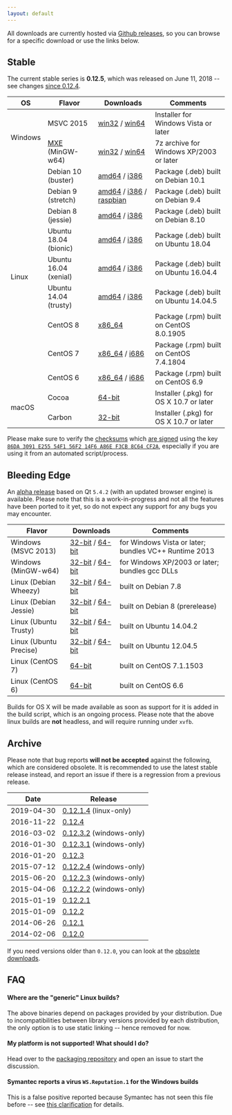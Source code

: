 ```yaml
---
layout: default
---
```


All downloads are currently hosted via [Github releases](https://downloads.wkhtmltopdf.org), so you can browse for a specific download or use the links below.

## Stable

The current stable series is **0.12.5**, which was released on June 11, 2018 -- see changes [since 0.12.4](https://downloads.wkhtmltopdf.org/0.12/0.12.5/).

<table>
    <thead>
        <tr>
            <th>OS</th>
            <th>Flavor</th>
            <th>Downloads</th>
            <th>Comments</th>
        </tr>
    </thead>
    <tbody>
        <tr>
            <td rowspan="2">Windows</td>
            <td>MSVC 2015</td>
            <td>
                <a href="https://downloads.wkhtmltopdf.org/0.12/0.12.5/wkhtmltox-0.12.5-1.msvc2015-win32.exe">win32</a>
                /
                <a href="https://downloads.wkhtmltopdf.org/0.12/0.12.5/wkhtmltox-0.12.5-1.msvc2015-win64.exe">win64</a>
            </td>
            <td>Installer for Windows Vista or later</td>
        </tr>
        <tr>
            <td><a href="http://mxe.cc">MXE</a> (MinGW-w64)</td>
            <td>
                <a href="https://downloads.wkhtmltopdf.org/0.12/0.12.5/wkhtmltox-0.12.5-1.mxe-cross-win32.7z">win32</a>
                /
                <a href="https://downloads.wkhtmltopdf.org/0.12/0.12.5/wkhtmltox-0.12.5-1.mxe-cross-win64.7z">win64</a>
            </td>
            <td>7z archive for Windows XP/2003 or later</td>
        </tr>
        <tr>
            <td rowspan="9">Linux</td>
            <td>Debian 10 (buster)</td>
            <td>
                <a href="https://downloads.wkhtmltopdf.org/0.12/0.12.5/wkhtmltox_0.12.5-1.buster_amd64.deb">amd64</a>
                /
                <a href="https://downloads.wkhtmltopdf.org/0.12/0.12.5/wkhtmltox_0.12.5-1.buster_i386.deb">i386</a>
            </td>
            <td>Package (.deb) built on Debian 10.1</td>
        </tr>
        <tr>
            <td>Debian 9 (stretch)</td>
            <td>
                <a href="https://downloads.wkhtmltopdf.org/0.12/0.12.5/wkhtmltox_0.12.5-1.stretch_amd64.deb">amd64</a>
                /
                <a href="https://downloads.wkhtmltopdf.org/0.12/0.12.5/wkhtmltox_0.12.5-1.stretch_i386.deb">i386</a>
                /
                <a href="https://downloads.wkhtmltopdf.org/0.12/0.12.5/wkhtmltox_0.12.5-1.raspbian.stretch_armhf.deb">raspbian</a>
            </td>
            <td>Package (.deb) built on Debian 9.4</td>
        </tr>
        <tr>
            <td>Debian 8 (jessie)</td>
            <td>
                <a href="https://downloads.wkhtmltopdf.org/0.12/0.12.5/wkhtmltox_0.12.5-1.jessie_amd64.deb">amd64</a>
                /
                <a href="https://downloads.wkhtmltopdf.org/0.12/0.12.5/wkhtmltox_0.12.5-1.jessie_i386.deb">i386</a>
            </td>
            <td>Package (.deb) built on Debian 8.10</td>
        </tr>
        <tr>
            <td>Ubuntu 18.04 (bionic)</td>
            <td>
                <a href="https://downloads.wkhtmltopdf.org/0.12/0.12.5/wkhtmltox_0.12.5-1.bionic_amd64.deb">amd64</a>
                /
                <a href="https://downloads.wkhtmltopdf.org/0.12/0.12.5/wkhtmltox_0.12.5-1.bionic_i386.deb">i386</a>
            </td>
            <td>Package (.deb) built on Ubuntu 18.04</td>
        </tr>
        <tr>
            <td>Ubuntu 16.04 (xenial)</td>
            <td>
                <a href="https://downloads.wkhtmltopdf.org/0.12/0.12.5/wkhtmltox_0.12.5-1.xenial_amd64.deb">amd64</a>
                /
                <a href="https://downloads.wkhtmltopdf.org/0.12/0.12.5/wkhtmltox_0.12.5-1.xenial_i386.deb">i386</a>
            </td>
            <td>Package (.deb) built on Ubuntu 16.04.4</td>
        </tr>
        <tr>
            <td>Ubuntu 14.04 (trusty)</td>
            <td>
                <a href="https://downloads.wkhtmltopdf.org/0.12/0.12.5/wkhtmltox_0.12.5-1.trusty_amd64.deb">amd64</a>
                /
                <a href="https://downloads.wkhtmltopdf.org/0.12/0.12.5/wkhtmltox_0.12.5-1.trusty_i386.deb">i386</a>
            </td>
            <td>Package (.deb) built on Ubuntu 14.04.5</td>
        </tr>
        <tr>
            <td>CentOS 8</td>
            <td>
                <a href="https://downloads.wkhtmltopdf.org/0.12/0.12.5/wkhtmltox-0.12.5-1.centos8.x86_64.rpm">x86_64</a>
            </td>
            <td>Package (.rpm) built on CentOS 8.0.1905</td>
        </tr>
        <tr>
            <td>CentOS 7</td>
            <td>
                <a href="https://downloads.wkhtmltopdf.org/0.12/0.12.5/wkhtmltox-0.12.5-1.centos7.x86_64.rpm">x86_64</a>
                /
                <a href="https://downloads.wkhtmltopdf.org/0.12/0.12.5/wkhtmltox-0.12.5-1.centos7.i686.rpm">i686</a>
            </td>
            <td>Package (.rpm) built on CentOS 7.4.1804</td>
        </tr>
        <tr>
            <td>CentOS 6</td>
            <td>
                <a href="https://downloads.wkhtmltopdf.org/0.12/0.12.5/wkhtmltox-0.12.5-1.centos6.x86_64.rpm">x86_64</a>
                /
                <a href="https://downloads.wkhtmltopdf.org/0.12/0.12.5/wkhtmltox-0.12.5-1.centos6.i686.rpm">i686</a>
            </td>
            <td>Package (.rpm) built on CentOS 6.9</td>
        </tr>
        <tr>
            <td rowspan="2">macOS</td>
            <td>Cocoa</td>
            <td>
                <a href="https://downloads.wkhtmltopdf.org/0.12/0.12.5/wkhtmltox-0.12.5-1.macos-cocoa.pkg">64-bit</a>
            </td>
            <td>Installer (.pkg) for OS X 10.7 or later</td>
        </tr>
        <tr>
            <td>Carbon</td>
            <td>
                <a href="https://downloads.wkhtmltopdf.org/0.12/0.12.5/wkhtmltox-0.12.5-1.macos-carbon.pkg">32-bit</a>
            </td>
            <td>Installer (.pkg) for OS X 10.7 or later</td>
        </tr>
    </tbody>
</table>

Please make sure to verify the [checksums](https://downloads.wkhtmltopdf.org/0.12/0.12.5/SHA256SUMS) which [are signed](https://downloads.wkhtmltopdf.org/0.12/0.12.5/SHA256SUMS.asc) using the key [`86DA 3091 E255 54F1 56F2 14F6 A86E F3CB 8C64 CF2A`](https://pgp.mit.edu/pks/lookup?search=ashish+kulkarni+open+source&op=vindex&fingerprint=on), especially if you are using it from an automated script/process.

## Bleeding Edge

An [alpha release](https://github.com/wkhtmltopdf/wkhtmltopdf/blob/0.13/README.md#013-alpha) based on Qt `5.4.2` (with an updated browser engine) is available. Please note that this is a work-in-progress and not all the features have been ported to it yet, so do not expect any support for any bugs you may encounter.

Flavor                | Downloads                                                                                                                                                                                                                                                   | Comments
---------             | ---------                                                                                                                                                                                                                                                   | --------
Windows (MSVC 2013)   | [32-bit](https://bitbucket.org/wkhtmltopdf/wkhtmltopdf/downloads/wkhtmltox-0.13.0-alpha-7b36694_msvc2013-win32.exe)         /    [64-bit](https://bitbucket.org/wkhtmltopdf/wkhtmltopdf/downloads/wkhtmltox-0.13.0-alpha-7b36694_msvc2013-win64.exe)        | for Windows Vista or later; bundles VC++ Runtime 2013
Windows (MinGW-w64)   | [32-bit](https://bitbucket.org/wkhtmltopdf/wkhtmltopdf/downloads/wkhtmltox-0.13.0-alpha-7b36694_mingw-w64-cross-win32.exe)  /    [64-bit](https://bitbucket.org/wkhtmltopdf/wkhtmltopdf/downloads/wkhtmltox-0.13.0-alpha-7b36694_mingw-w64-cross-win64.exe) | for Windows XP/2003 or later; bundles gcc DLLs
Linux (Debian Wheezy) | [32-bit](https://bitbucket.org/wkhtmltopdf/wkhtmltopdf/downloads/wkhtmltox-0.13.0-alpha-7b36694_linux-wheezy-i386.deb)      /    [64-bit](https://bitbucket.org/wkhtmltopdf/wkhtmltopdf/downloads/wkhtmltox-0.13.0-alpha-7b36694_linux-wheezy-amd64.deb)    | built on Debian 7.8
Linux (Debian Jessie) | [32-bit](https://bitbucket.org/wkhtmltopdf/wkhtmltopdf/downloads/wkhtmltox-0.13.0-alpha-7b36694_linux-jessie-i386.deb)      /    [64-bit](https://bitbucket.org/wkhtmltopdf/wkhtmltopdf/downloads/wkhtmltox-0.13.0-alpha-7b36694_linux-jessie-amd64.deb)    | built on Debian 8 (prerelease)
Linux (Ubuntu Trusty) | [32-bit](https://bitbucket.org/wkhtmltopdf/wkhtmltopdf/downloads/wkhtmltox-0.13.0-alpha-7b36694_linux-trusty-i386.deb)      /    [64-bit](https://bitbucket.org/wkhtmltopdf/wkhtmltopdf/downloads/wkhtmltox-0.13.0-alpha-7b36694_linux-trusty-amd64.deb)    | built on Ubuntu 14.04.2
Linux (Ubuntu Precise)| [32-bit](https://bitbucket.org/wkhtmltopdf/wkhtmltopdf/downloads/wkhtmltox-0.13.0-alpha-7b36694_linux-precise-i386.deb)     /    [64-bit](https://bitbucket.org/wkhtmltopdf/wkhtmltopdf/downloads/wkhtmltox-0.13.0-alpha-7b36694_linux-precise-amd64.deb)   | built on Ubuntu 12.04.5
Linux (CentOS 7)      | [64-bit](https://bitbucket.org/wkhtmltopdf/wkhtmltopdf/downloads/wkhtmltox-0.13.0-alpha-7b36694_linux-centos7-amd64.rpm)                                                                                                                                    | built on CentOS 7.1.1503
Linux (CentOS 6)      | [64-bit](https://bitbucket.org/wkhtmltopdf/wkhtmltopdf/downloads/wkhtmltox-0.13.0-alpha-7b36694_linux-centos6-amd64.rpm)                                                                                                                                    | built on CentOS 6.6

Builds for OS X will be made available as soon as support for it is added in the build script, which is an ongoing process. Please note that the above linux builds are **not** headless, and will require running under `xvfb`.

## Archive

Please note that bug reports **will not be accepted** against the following, which are considered obsolete. It is recommended to use the latest stable release instead, and report an issue if there is a regression from a previous release.

Date       | Release
----       | -------
2019-04-30 | [0.12.1.4](https://github.com/wkhtmltopdf/packaging/releases/0.12.1.4-2/) (linux-only)
2016-11-22 | [0.12.4](https://downloads.wkhtmltopdf.org/0.12/0.12.4/)
2016-03-02 | [0.12.3.2](https://downloads.wkhtmltopdf.org/0.12/0.12.3.2/) (windows-only)
2016-01-30 | [0.12.3.1](https://downloads.wkhtmltopdf.org/0.12/0.12.3.1/) (windows-only)
2016-01-20 | [0.12.3](https://downloads.wkhtmltopdf.org/0.12/0.12.3/)
2015-07-12 | [0.12.2.4](https://downloads.wkhtmltopdf.org/0.12/0.12.2.4/) (windows-only)
2015-06-20 | [0.12.2.3](https://downloads.wkhtmltopdf.org/0.12/0.12.2.3/) (windows-only)
2015-04-06 | [0.12.2.2](https://downloads.wkhtmltopdf.org/0.12/0.12.2.2/) (windows-only)
2015-01-19 | [0.12.2.1](https://downloads.wkhtmltopdf.org/0.12/0.12.2.1/)
2015-01-09 | [0.12.2](https://downloads.wkhtmltopdf.org/0.12/0.12.2/)
2014-06-26 | [0.12.1](https://downloads.wkhtmltopdf.org/0.12/0.12.1/)
2014-02-06 | [0.12.0](https://downloads.wkhtmltopdf.org/0.12/0.12.0/)

If you need versions older than `0.12.0`, you can look at the [obsolete downloads](https://github.com/wkhtmltopdf/obsolete-downloads/blob/master/README.md).

## FAQ

#### Where are the "generic" Linux builds?

The above binaries depend on packages provided by your distribution. Due to incompatibilities between library versions provided by each distribution, the only option is to use static linking -- hence removed for now.

#### My platform is not supported! What should I do?

Head over to the [packaging repository](https://github.com/wkhtmltopdf/packaging) and open an issue to start the discussion.

#### Symantec reports a virus `WS.Reputation.1` for the Windows builds

This is a false positive reported because Symantec has not seen this file before -- see [this clarification](http://community.norton.com/forums/clarification-wsreputation1-detection) for details.
